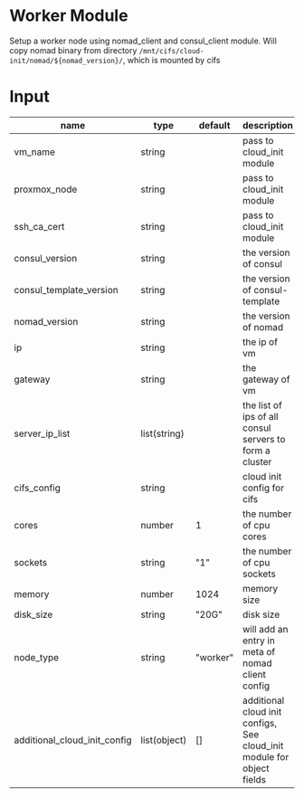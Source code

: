 # Worker Module

Setup a worker node using nomad_client and consul_client module. 
Will copy nomad binary from directory
`/mnt/cifs/cloud-init/nomad/${nomad_version}/`, which is mounted by cifs

# Input

name | type | default |  description
--- | --- | --- | ---
vm_name | string | | pass to cloud_init module
proxmox_node | string | | pass to cloud_init module
ssh_ca_cert | string | | pass to cloud_init module
consul_version | string | | the version of consul
consul_template_version | string | | the version of consul-template
nomad_version | string | | the version of nomad
ip | string | | the ip of vm
gateway | string | | the gateway of vm
server_ip_list | list(string) | | the list of ips of all consul servers to form a cluster
cifs_config | string | | cloud init config for cifs
cores | number | 1 | the number of cpu cores
sockets | string | "1" | the number of cpu sockets
memory | number | 1024 | memory size
disk_size | string | "20G" | disk size
node_type | string | "worker" | will add an entry in meta of nomad client config
additional_cloud_init_config | list(object) | [] | additional cloud init configs, See cloud_init module for object fields